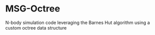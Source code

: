 # MSG-Octree
N-body simulation code leveraging the Barnes Hut algorithm using a custom octree data structure
